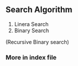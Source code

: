 ## Search Algorithm

1. Linera Search
2. Binary Search

(Recursive Binary search)

### More in index file

